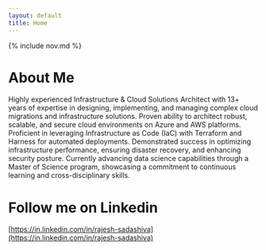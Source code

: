 ```yaml
---
layout: default
title: Home
---
```


{% include nov.md %}

# About Me

Highly experienced Infrastructure & Cloud Solutions Architect with 13+ years of expertise in
designing, implementing, and managing complex cloud migrations and infrastructure solutions.
Proven ability to architect robust, scalable, and secure cloud environments on Azure and AWS
platforms. Proficient in leveraging Infrastructure as Code (IaC) with Terraform and Harness for
automated deployments. Demonstrated success in optimizing infrastructure performance,
ensuring disaster recovery, and enhancing security posture. Currently advancing data science
capabilities through a Master of Science program, showcasing a commitment to continuous
learning and cross-disciplinary skills.

# Follow me on Linkedin
[https://in.linkedin.com/in/rajesh-sadashiva](https://in.linkedin.com/in/rajesh-sadashiva)
